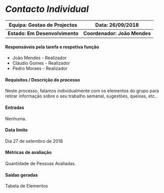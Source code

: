 # **_Contacto Individual_**

| Equipa: Gestao de Projectos | Data: 26/09/2018
| ------ | ------ |
| **Estado: Em Desenvolvimento** |  **Coordenador: João Mendes**|

#### **Responsáveis pela tarefa e respetiva função**
  * João Mendes - Realizador
  * Cláudio Gomes - Realizador
  * Pedro Moraes - Realizador

#### **Requisitos / Descrição do processo**
Neste processo, falamos individualmente com os elementos do grupo para retirar informação sobre o seu trabalho semanal, sugestões, queixas, etc..

#### **Entradas**
Nenhuma.

#### **Data limite**
Dia 27 de setembro de 2018

#### **Métricas de avaliação**
Quantidade de Pessoas Avaliadas.


#### **Saídas geradas**
Tabela de Elementos

